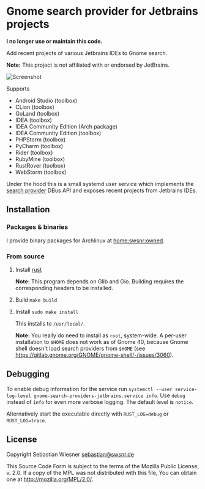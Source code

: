 # Gnome search provider for Jetbrains projects

**I no longer use or maintain this code.**

Add recent projects of various Jetbrains IDEs to Gnome search.

**Note:** This project is not affiliated with or endorsed by JetBrains.

![Screenshot](./screenshot.png)

Supports

- Android Studio (toolbox)
- CLion (toolbox)
- GoLand (toolbox)
- IDEA (toolbox)
- IDEA Community Edition (Arch package)
- IDEA Community Edition (toolbox)
- PHPStorm (toolbox)
- PyCharm (toolbox)
- Rider (toolbox)
- RubyMine (toolbox)
- RustRover (toolbox)
- WebStorm (toolbox)

Under the hood this is a small systemd user service which implements the [search provider][1] DBus API and exposes recent projects from Jetbrains IDEs.

[1]: https://developer.gnome.org/SearchProvider/documentation/tutorials/search-provider.html

## Installation

### Packages & binaries

I provide binary packages for Archlinux at [home:swsnr:owned](https://build.opensuse.org/repositories/home:swsnr:owned).

### From source

1. Install [rust](https://www.rust-lang.org/tools/install)

   **Note:** This program depends on Glib and Gio. Building requires the corresponding headers to be installed.

2. Build `make build`
3. Install `sudo make install`

   This installs to `/usr/local/`.

   **Note:** You really do need to install as `root`, system-wide.
   A per-user installation to `$HOME` does not work as of Gnome 40, because Gnome shell doesn't load search providers from `$HOME` (see <https://gitlab.gnome.org/GNOME/gnome-shell/-/issues/3060>).

## Debugging

To enable debug information for the service run `systemctl --user service-log-level gnome-search-providers-jetbrains.service info`.
Use `debug` instead of `info` for even more verbose logging.
The default level is `notice`.

Alternatively start the executable directly with `RUST_LOG=debug` or `RUST_LOG=trace`.

## License

Copyright Sebastian Wiesner <sebastian@swsnr.de>

This Source Code Form is subject to the terms of the Mozilla Public
License, v. 2.0. If a copy of the MPL was not distributed with this
file, You can obtain one at <http://mozilla.org/MPL/2.0/>.
